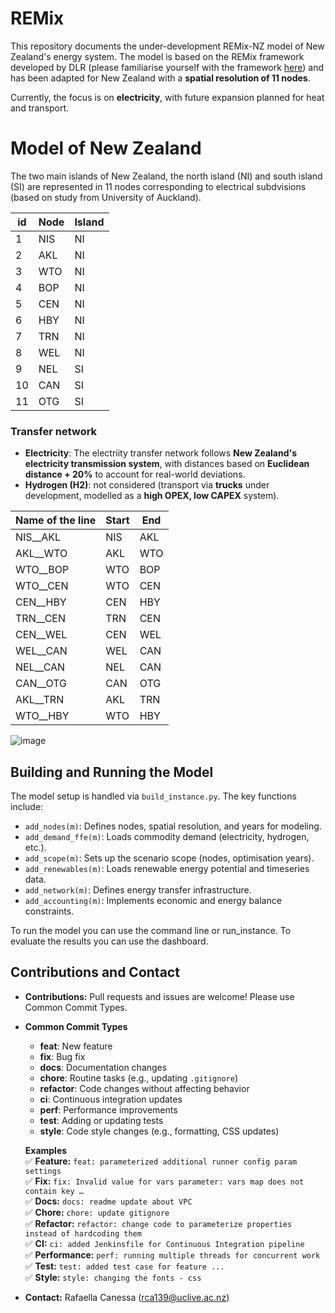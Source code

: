# REMix

This repository documents the under-development REMix-NZ model of New Zealand's energy system. The model is based on the REMix framework developed by DLR (please familiarise yourself with the framework [here](https://dlr-ve.gitlab.io/esy/remix/framework/dev/about/introduction.html#about-introduction)) and has been adapted for New Zealand with a **spatial resolution of 11 nodes**.

Currently, the focus is on **electricity**, with future expansion planned for heat and transport.


# Model of New Zealand 
The two main islands of New Zealand, the north island (NI) and south island (SI) are represented in 11 nodes corresponding to electrical subdvisions (based on study from 
University of Auckland).

| id | Node | Island |
| ------------- | ------------- |------------- |
| 1 |   NIS  | NI |
| 2 | AKL  | NI |
| 3 | WTO  |  NI |
| 4 | BOP  | NI |
| 5 | CEN  |  NI |
| 6 | HBY  | NI |
| 7 | TRN  | NI |
| 8 | WEL |  NI |
| 9 | NEL | SI |
| 10| CAN | SI |
| 11 | OTG |  SI |



### Transfer network
- **Electricity**: The electriity transfer network follows **New Zealand's electricity transmission system**, with distances based on **Euclidean distance + 20%** to account for real-world deviations.
- **Hydrogen (H2)**: not considered (transport via **trucks** under development, modelled as a **high OPEX, low CAPEX** system).

| Name of the line | Start | End |
| ------------- | ------------- | ------------- |
| NIS__AKL  | NIS  | AKL  | 
| AKL__WTO  | AKL  | WTO  |
| WTO__BOP  | WTO  | BOP  | 
| WTO__CEN  |  WTO  | CEN  |
| CEN__HBY  |  CEN  | HBY  |
| TRN__CEN  | TRN  | CEN  | 
| CEN__WEL  |  CEN | WEL  | 
| WEL__CAN  | WEL  | CAN  |
| NEL__CAN  | NEL | CAN  |
| CAN__OTG  |  CAN  |  OTG  | 
| AKL__TRN  | AKL | TRN  | 
| WTO__HBY  | WTO  |  HBY  | 

![image](https://github.com/rafaella-git/energy-nz/assets/135769724/3eab3ebb-4d42-4593-804b-628b7811b7e2)

## Building and Running the Model

The model setup is handled via `build_instance.py`. The key functions include:
- `add_nodes(m)`: Defines nodes, spatial resolution, and years for modeling.
- `add_demand_ffe(m)`: Loads commodity demand (electricity, hydrogen, etc.).
- `add_scope(m)`: Sets up the scenario scope (nodes, optimisation years).
- `add_renewables(m)`: Loads renewable energy potential and timeseries data.
- `add_network(m)`: Defines energy transfer infrastructure.
- `add_accounting(m)`: Implements economic and energy balance constraints.

To run the model you can use the command line or run_instance.
To evaluate the results you can use the dashboard.

## Contributions and Contact

- **Contributions:** Pull requests and issues are welcome! Please use Common Commit Types.
- 
    **Common Commit Types**  
  - **feat**: New feature  
  - **fix**: Bug fix  
  - **docs**: Documentation changes  
  - **chore**: Routine tasks (e.g., updating `.gitignore`)  
  - **refactor**: Code changes without affecting behavior  
  - **ci**: Continuous integration updates  
  - **perf**: Performance improvements  
  - **test**: Adding or updating tests  
  - **style**: Code style changes (e.g., formatting, CSS updates)  
  
  **Examples**  
  ✅ **Feature:** `feat: parameterized additional runner config param settings`  
  ✅ **Fix:** `fix: Invalid value for vars parameter: vars map does not contain key …`  
  ✅ **Docs:** `docs: readme update about VPC`  
  ✅ **Chore:** `chore: update gitignore`  
  ✅ **Refactor:** `refactor: change code to parameterize properties instead of hardcoding them`  
  ✅ **CI:** `ci: added Jenkinsfile for Continuous Integration pipeline`  
  ✅ **Performance:** `perf: running multiple threads for concurrent work`  
  ✅ **Test:** `test: added test case for feature ...`  
  ✅ **Style:** `style: changing the fonts - css`  

- **Contact:** Rafaella Canessa (rca139@uclive.ac.nz)


